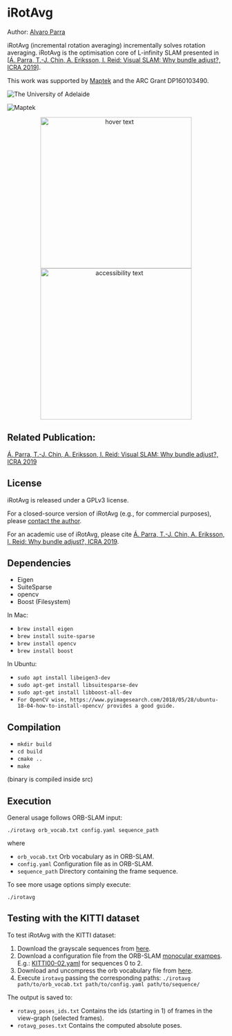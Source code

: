 # iRotAvg

Author: [Alvaro Parra](http://alvaroparra.com)

iRotAvg (incremental rotation averaging) incrementally solves rotation averaging. iRotAvg is the optimisation core of L-infinity SLAM presented in [[Á. Parra, T.-J. Chin, A. Eriksson, I. Reid: Visual SLAM: Why bundle adjust?, ICRA 2019](https://cs.adelaide.edu.au/~aparra/publication/parra19_icra/)]. 



This work was supported by [Maptek](http://maptek.com) and the ARC Grant DP160103490.


![The University of Adelaide](https://www.adelaide.edu.au/brand/images/logos/uoa-logo-col-horiz.gif)

![Maptek](https://www.maptek.com/images/core/Maptek_Logo_OpenGraph_360x200.png)


<p align="center">
<img src="https://www.maptek.com/images/core/Maptek_Logo_OpenGraph_360x200.png" width="350" title="hover text">
<img src="https://www.maptek.com/images/core/Maptek_Logo_OpenGraph_360x200.png" width="350" alt="accessibility text">
</p>


## Related Publication:

[Á. Parra, T.-J. Chin, A. Eriksson, I. Reid: Visual SLAM: Why bundle adjust?, ICRA 2019](https://cs.adelaide.edu.au/~aparra/publication/parra19_icra/)


## License

iRotAvg is released under a GPLv3 license. 

For a closed-source version of iRotAvg (e.g., for commercial purposes), please [contact the author](https://cs.adelaide.edu.au/~aparra/#contact).

For an academic use of iRotAvg, please cite
[Á. Parra, T.-J. Chin, A. Eriksson, I. Reid: Why bundle adjust?, ICRA 2019](https://cs.adelaide.edu.au/~aparra/publication/parra19_icra/).


## Dependencies

- Eigen
- SuiteSparse
- opencv
- Boost (Filesystem)


In Mac: 

- `brew install eigen`
- `brew install suite-sparse`
- `brew install opencv`
- `brew install boost`

In Ubuntu:
-  `sudo apt install libeigen3-dev`
- `sudo apt-get install libsuitesparse-dev`
- `sudo apt-get install libboost-all-dev`
- `For OpenCV wise, https://www.pyimagesearch.com/2018/05/28/ubuntu-18-04-how-to-install-opencv/ provides a good guide.`



## Compilation

- `mkdir build`
- `cd build`
- `cmake ..`
- `make`

(binary is compiled inside src)




## Execution

General usage follows ORB-SLAM input:

`./irotavg orb_vocab.txt config.yaml sequence_path`

where

- `orb_vocab.txt`  Orb vocabulary as in ORB-SLAM. 
- `config.yaml`  Configuration file as in ORB-SLAM.
- `sequence_path`  Directory containing the frame sequence.

To see more usage options simply execute:
```
./irotavg
```

## Testing with the KITTI dataset

To test iRotAvg with the KITTI dataset:


1. Download the grayscale sequences from [here](http://www.cvlibs.net/datasets/kitti/eval_odometry.php).
1. Download a configuration file from the ORB-SLAM [monocular exampes](https://github.com/raulmur/ORB_SLAM2/tree/master/Examples/Monocular). E.g.: [KITTI00-02.yaml](https://github.com/raulmur/ORB_SLAM2/blob/master/Examples/Monocular/KITTI00-02.yaml) for sequences 0 to 2.
1. Download and uncompress the orb vocabulary file from [here](https://github.com/raulmur/ORB_SLAM2/tree/master/Vocabulary).
1. Execute `irotavg` passing the corresponding paths: `./irotavg path/to/orb_vocab.txt path/to/config.yaml path/to/sequence/`
 
 The output is saved to:
-  `rotavg_poses_ids.txt` Contains the ids (starting in 1) of frames in the view-graph (selected frames).
- `rotavg_poses.txt`  Contains the computed absolute poses.

